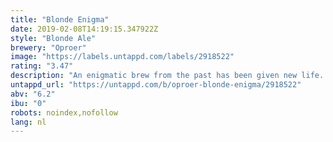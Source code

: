 ```yaml
---
title: "Blonde Enigma"
date: 2019-02-08T14:19:15.347922Z
style: "Blonde Ale"
brewery: "Oproer"
image: "https://labels.untappd.com/labels/2918522"
rating: "3.47"
description: "An enigmatic brew from the past has been given new life. It's not your standard Belgian blonde, but what is it then? It's mysterious, it's better, it's a blond ale. Drink it and be puzzled."
untappd_url: "https://untappd.com/b/oproer-blonde-enigma/2918522"
abv: "6.2"
ibu: "0"
robots: noindex,nofollow
lang: nl
---
```

